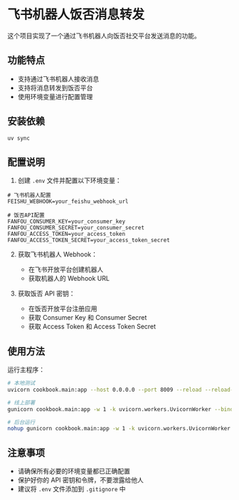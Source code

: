 # 飞书机器人饭否消息转发

这个项目实现了一个通过飞书机器人向饭否社交平台发送消息的功能。

## 功能特点

- 支持通过飞书机器人接收消息
- 支持将消息转发到饭否平台
- 使用环境变量进行配置管理

## 安装依赖

```bash
uv sync
```

## 配置说明

1. 创建 `.env` 文件并配置以下环境变量：

```
# 飞书机器人配置
FEISHU_WEBHOOK=your_feishu_webhook_url

# 饭否API配置
FANFOU_CONSUMER_KEY=your_consumer_key
FANFOU_CONSUMER_SECRET=your_consumer_secret
FANFOU_ACCESS_TOKEN=your_access_token
FANFOU_ACCESS_TOKEN_SECRET=your_access_token_secret
```

2. 获取飞书机器人 Webhook：
   - 在飞书开放平台创建机器人
   - 获取机器人的 Webhook URL

3. 获取饭否 API 密钥：
   - 在饭否开放平台注册应用
   - 获取 Consumer Key 和 Consumer Secret
   - 获取 Access Token 和 Access Token Secret

## 使用方法

运行主程序：

```bash
# 本地测试
uvicorn cookbook.main:app --host 0.0.0.0 --port 8009 --reload --reload-dir .

# 线上部署
gunicorn cookbook.main:app -w 1 -k uvicorn.workers.UvicornWorker --bind 0.0.0.0:8009

# 后台运行
nohup gunicorn cookbook.main:app -w 1 -k uvicorn.workers.UvicornWorker --bind 0.0.0.0:8009 >> cookbook.log 2>&1 &
```

## 注意事项

- 请确保所有必要的环境变量都已正确配置
- 保护好你的 API 密钥和令牌，不要泄露给他人
- 建议将 `.env` 文件添加到 `.gitignore` 中 